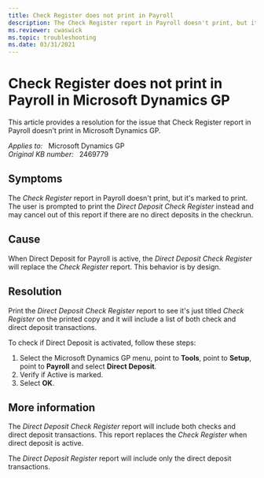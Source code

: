 ```yaml
---
title: Check Register does not print in Payroll
description: The Check Register report in Payroll doesn't print, but it's marked to print. Provides a resolution.
ms.reviewer: cwaswick
ms.topic: troubleshooting
ms.date: 03/31/2021
---
```

# Check Register does not print in Payroll in Microsoft Dynamics GP

This article provides a resolution for the issue that Check Register report in Payroll doesn't print in Microsoft Dynamics GP.

_Applies to:_ &nbsp; Microsoft Dynamics GP  
_Original KB number:_ &nbsp; 2469779

## Symptoms

The *Check Register* report in Payroll doesn't print, but it's marked to print. The user is prompted to print the *Direct Deposit Check Register* instead and may cancel out of this report if there are no direct deposits in the checkrun.

## Cause

When Direct Deposit for Payroll is active, the *Direct Deposit Check Register* will replace the *Check Register* report. This behavior is by design.

## Resolution

Print the *Direct Deposit Check Register* report to see it's just titled *Check Register* on the printed copy and it will include a list of both check and direct deposit transactions.

To check if Direct Deposit is activated, follow these steps:

1. Select the Microsoft Dynamics GP menu, point to **Tools**, point to **Setup**, point to **Payroll** and select **Direct Deposit**.
2. Verify if Active is marked.
3. Select **OK**.

## More information

The *Direct Deposit Check Register* report will include both checks and direct deposit transactions. This report replaces the *Check Register* when direct deposit is active.

The *Direct Deposit Register* report will include only the direct deposit transactions.
